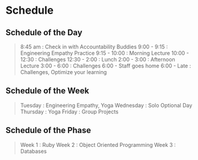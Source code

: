 # Schedule

## Schedule of the Day

> 8:45 am : Check in with Accountability Buddies
> 9:00 - 9:15 : Engineering Empathy Practice
> 9:15 - 10:00 : Morning Lecture
> 10:00 - 12:30 : Challenges
> 12:30 - 2:00 : Lunch
> 2:00 - 3:00 : Afternoon Lecture
> 3:00 - 6:00 : Challenges
> 6:00 - Staff goes home
> 6:00 - Late : Challenges, Optimize your learning

## Schedule of the Week

> Tuesday : Engineering Empathy, Yoga
> Wednesday : Solo Optional Day
> Thursday : Yoga
> Friday : Group Projects

## Schedule of the Phase

> Week 1 : Ruby
> Week 2 : Object Oriented Programming
> Week 3 : Databases